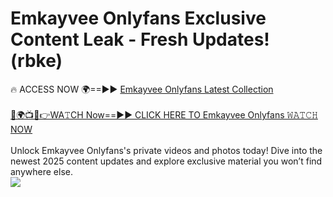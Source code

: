 # Emkayvee Onlyfans Exclusive Content Leak - Fresh Updates! (rbke)

🔥 ACCESS NOW 🌍==►► <a href="https://tinyurl.com/kvy9nzfs" rel="nofollow">Emkayvee Onlyfans Latest Collection</a>
<br><br>
[🔴🌍📺📱👉WA𝚃CH Now==►► CLICK HERE TO Emkayvee Onlyfans 𝚆𝙰𝚃𝙲𝙷 NOW](https://tinyurl.com/kvy9nzfs)
<br><br>
Unlock Emkayvee Onlyfans's private videos and photos today! Dive into the newest 2025 content updates and explore exclusive material you won’t find anywhere else.
<br>
<a href="https://tinyurl.com/kvy9nzfs" rel="nofollow" data-target="animated-image.originalLink"><img src="https://camo.githubusercontent.com/8a4f000d20f83aca3bf7ec5f350d767afa0574a8a352519fd8cfa583a6f93a33/68747470733a2f2f692e696d6775722e636f6d2f644a486b345a712e676966" data-canonical-src="https://i.imgur.com/dJHk4Zq.gif" style="max-width: 100%; display: inline-block;" data-target="animated-image.originalImage"></a>
<br>
